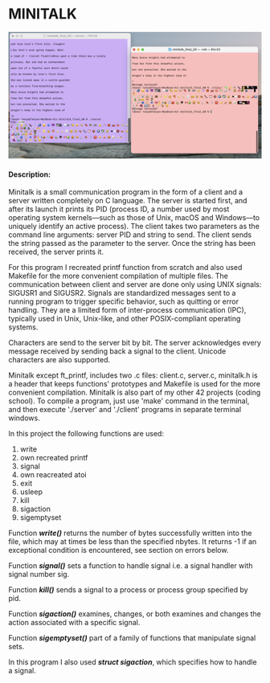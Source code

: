 # MINITALK
<img src="img/demo.png"><br>
#### Description:
<p>Minitalk is a small communication program in the form of a client and a server written completely on C language. The server is started first, and after its launch it prints its PID (process ID, a number used by most operating system kernels—such as those of Unix, macOS and Windows—to uniquely identify an active process). The client takes two parameters as the command line arguments: server PID and string to send. The client sends the string passed as the parameter to the server. Once the string has been received, the server prints it.
</p>
<p>
For this program I recreated printf function from scratch and also used Makefile for the more convenient compilation of multiple files. The communication between client and server are done only using UNIX signals: SIGUSR1 and SIGUSR2. Signals are standardized messages sent to a running program to trigger specific behavior, such as quitting or error handling. They are a limited form of inter-process communication (IPC), typically used in Unix, Unix-like, and other POSIX-compliant operating systems.
</p>
<p>Characters are send to the server bit by bit. The server acknowledges every message received by sending back a signal to the client. Unicode characters are also supported.
</p>
<p>
Minitalk except ft_printf, includes two .c files: client.c, server.c, minitalk.h is a header that keeps functions' prototypes and Makefile is used for the more convenient compilation. Minitalk is also part of my other 42 projects (coding school). To compile a program, just use 'make' command in the terminal, and then execute './server' and './client' programs in separate terminal windows.
</p>
<p>
In this project the following functions are used:
<ol>
<li>write</li>
<li>own recreated printf</li>
<li>signal</li>
<li>own reacreated atoi</li>
<li>exit</li>
<li>usleep</li>
<li>kill</li>
<li>sigaction</li>
<li>sigemptyset</li>
</ol>
</p>
<p>
Function <i><b>write()</b></i> returns the number of bytes successfully written into the file, which may at times be less than the specified nbytes. It returns -1 if an exceptional condition is encountered, see section on errors below.
</p>
<p>
Function <i><b>signal()</b></i> sets a function to handle signal i.e. a signal handler with signal number sig.
</p>
<p>
Function <i><b>kill()</b></i> sends a signal to a process or process group specified by pid.
</p>
<p>
Function <i><b>sigaction()</b></i> examines, changes, or both examines and changes the action associated with a specific signal.
</p>
<p>
Function <i><b>sigemptyset()</b></i> part of a family of functions that manipulate signal sets.
</p>
<p>
In this program I also used <i><b>struct sigaction</b></i>, which specifies how to handle a signal.
</p>
